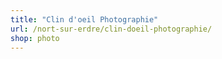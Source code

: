 ```yaml
---
title: "Clin d'oeil Photographie"
url: /nort-sur-erdre/clin-doeil-photographie/
shop: photo
---
```

